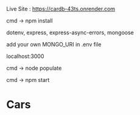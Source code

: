 <!------live site------->
Live Site : https://cardb-43ts.onrender.com

 cmd -> npm install
 <!-- dependencies -->
 dotenv,
 express,
 express-async-errors,
 mongoose
 <!---->

<!-- connection -->
add your own MONGO_URI in .env file

<!-- host -->
localhost:3000

<!-- populate the site-->
cmd ->  node populate

<!-- host -->
cmd -> npm start
# Cars
